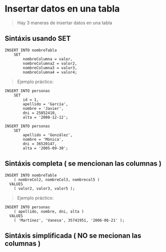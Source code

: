 # Insertar datos en una tabla

> Hay 3 maneras de insertar datos en una tabla

## Sintáxis usando **SET**

    INSERT INTO nombreTabla  
        SET  
            nombreColumna = valor,
            nombreColumna2 = valor2,
            nombreColumna3 = valor3,
            nombreColumna4 = valor4;

> Ejemplo práctico: 

    INSERT INTO personas    
        SET  
            id = 1,  
            apellido = 'García',  
            nombre = 'Javier',  
            dni = 25852410,  
            alta = '2008-12-12';

    INSERT INTO personas    
        SET   
            apellido = 'González',  
            nombre = 'Mónica',  
            dni = 36520147,  
            alta = '2005-09-30';

## Sintáxis completa ( se mencionan las columnas )

    INSERT INTO nombreTable  
        ( nombreCol2, nombreCol3, nombrecol5 )  
      VALUES  
        ( valor2, valor3, valor5 );

> Ejemplo práctico: 

    INSERT INTO personas  
        ( apellido, nombre, dni, alta )  
      VALUES
        ( 'Martínez', 'Vanesa', 35741951, '2006-06-21' );


## Sintáxis simplificada ( NO se mecionan las columnas  )